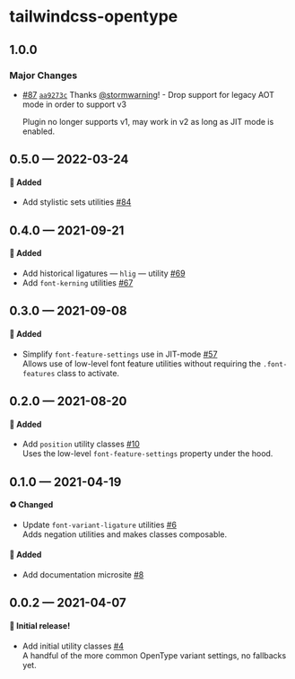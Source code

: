 # tailwindcss-opentype

## 1.0.0

### Major Changes

- [#87](https://github.com/stormwarning/tailwindcss-opentype/pull/87) [`aa9273c`](https://github.com/stormwarning/tailwindcss-opentype/commit/aa9273ce2094ebc09fddebbbe3cd28782061a043) Thanks [@stormwarning](https://github.com/stormwarning)! - Drop support for legacy AOT mode in order to support v3

  Plugin no longer supports v1, may work in v2 as long as JIT mode is enabled.

## 0.5.0 — 2022-03-24

#### 🎁 Added

- Add stylistic sets utilities [#84](https://github.com/stormwarning/tailwindcss-opentype/pull/84)

## 0.4.0 — 2021-09-21

#### 🎁 Added

- Add historical ligatures — `hlig` — utility [#69](https://github.com/stormwarning/tailwindcss-opentype/pull/69)
- Add `font-kerning` utilities [#67](https://github.com/stormwarning/tailwindcss-opentype/pull/67)

## 0.3.0 — 2021-09-08

#### 🎁 Added

- Simplify `font-feature-settings` use in JIT-mode [#57](https://github.com/stormwarning/tailwindcss-opentype/pull/57)  
  Allows use of low-level font feature utilities without requiring the `.font-features` class to activate.

## 0.2.0 — 2021-08-20

#### 🎁 Added

- Add `position` utility classes [#10](https://github.com/stormwarning/tailwindcss-opentype/pull/10)  
  Uses the low-level `font-feature-settings` property under the hood.

## 0.1.0 — 2021-04-19

#### ♻️ Changed

- Update `font-variant-ligature` utilities [#6](https://github.com/stormwarning/tailwindcss-opentype/pull/6)  
  Adds negation utilities and makes classes composable.

#### 🎁 Added

- Add documentation microsite [#8](https://github.com/stormwarning/tailwindcss-opentype/pull/8)

## 0.0.2 — 2021-04-07

#### 🎉 Initial release!

- Add initial utility classes [#4](https://github.com/stormwarning/tailwindcss-opentype/pull/4)  
  A handful of the more common OpenType variant settings, no fallbacks yet.
